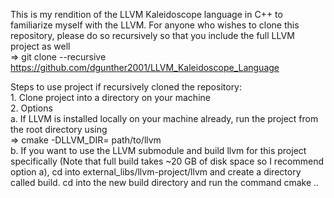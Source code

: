 This is my rendition of the LLVM Kaleidoscope language in C++ to familiarize myself with the LLVM.
For anyone who wishes to clone this repository, please do so recursively so that you include the full LLVM project as well <br>
=> git clone --recursive https://github.com/dgunther2001/LLVM_Kaleidoscope_Language

Steps to use project if recursively cloned the repository: <br>
    1. Clone project into a directory on your machine <br>
    2. Options <br>
        a. If LLVM is installed locally on your machine already, run the project from the root directory using<br>
        => cmake -DLLVM_DIR= path/to/llvm <br>
        b. If you want to use the LLVM submodule and build llvm for this project specifically (Note that full build takes ~20 GB of disk space so I recommend option a), cd into external_libs/llvm-project/llvm and create a directory called build. cd into the new build directory and run the command cmake .. <br>